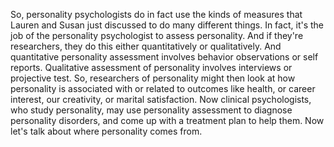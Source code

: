 So, personality psychologists do in fact use the kinds of measures that Lauren
and Susan just discussed to do many different things. In fact, it's the job of
the personality psychologist to assess personality. And if they're researchers,
they do this either quantitatively or qualitatively. And quantitative
personality assessment involves behavior observations or self reports.
Qualitative assessment of personality involves interviews or projective test.
So, researchers of personality might then look at how personality is associated
with or related to outcomes like health, or career interest, our creativity, or
marital satisfaction. Now clinical psychologists, who study personality, may
use personality assessment to diagnose personality disorders, and come up with
a treatment plan to help them. Now let's talk about where personality comes
from.
